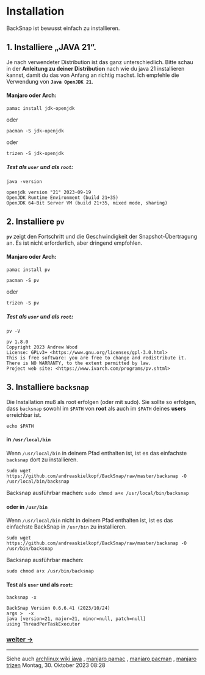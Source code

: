 # Installation
BackSnap ist bewusst einfach zu installieren.

## 1. Installiere „JAVA 21“.
Je nach verwendeter Distribution ist das ganz unterschiedlich. Bitte schau in der **Anleitung zu deiner Distribution** nach wie du java 21 installieren kannst, damit du das von Anfang an richtig machst. Ich empfehle die Verwendung von **`Java OpenJDK 21`**.

#### Manjaro oder Arch:
```
pamac install jdk-openjdk
```
oder
```
pacman -S jdk-openjdk
``` 
oder 
```
trizen -S jdk-openjdk
```

##### Test als `user` und als `root`:
```
java -version
```
```
openjdk version "21" 2023-09-19
OpenJDK Runtime Environment (build 21+35)
OpenJDK 64-Bit Server VM (build 21+35, mixed mode, sharing)
```

## 2. Installiere `pv`
**`pv`** zeigt den Fortschritt und die Geschwindigkeit der Snapshot-Übertragung an. Es ist nicht erforderlich, 
aber dringend empfohlen.

#### Manjaro oder Arch:
```
pamac install pv
```
```
pacman -S pv
```
 oder 
```
trizen -S pv
```

##### Test als `user` und als `root`:
```
pv -V
```
```
pv 1.8.0
Copyright 2023 Andrew Wood
License: GPLv3+ <https://www.gnu.org/licenses/gpl-3.0.html>
This is free software: you are free to change and redistribute it.
There is NO WARRANTY, to the extent permitted by law.
Project web site: <https://www.ivarch.com/programs/pv.shtml>
```

## 3. Installiere `backsnap`
Die Installation muß als root erfolgen (oder mit sudo). Sie sollte so erfolgen, dass `backsnap` sowohl im `$PATH` 
von **root** als auch im `$PATH` deines **users** erreichbar ist.
```
echo $PATH
```

#### in `/usr/local/bin`
Wenn `/usr/local/bin` in deinem Pfad enthalten ist, ist es das einfachste `backsnap` dort zu installieren.
```
sudo wget https://github.com/andreaskielkopf/BackSnap/raw/master/backsnap -O /usr/local/bin/backsnap
```
Backsnap ausführbar machen: `sudo chmod a+x /usr/local/bin/backsnap`

#### oder in `/usr/bin`
Wenn `/usr/local/bin` nicht in deinem Pfad enthalten ist, ist es das einfachste BackSnap in `/usr/bin` zu installieren.
```
sudo wget https://github.com/andreaskielkopf/BackSnap/raw/master/backsnap -O /usr/bin/backsnap
```
Backsnap ausführbar machen:
```
sudo chmod a+x /usr/bin/backsnap
```

#### Test als `user` und als `root`:
```
backsnap -x
```
```
BackSnap Version 0.6.6.41 (2023/10/24)
args >  -x 
java [version=21, major=21, minor=null, patch=null]
using ThreadPerTaskExecutor
```

### [weiter ->](device_de.md)
----

Siehe auch [archlinux wiki java](https://wiki.archlinux.org/title/java) , [manjaro pamac](https://wiki.manjaro.org/index.php/Pamac) , [manjaro pacman](https://wiki.manjaro.org/index.php/Pacman_Overview) , [manjaro trizen](https://wiki.archlinux.de/title/Trizen)
Montag, 30. Oktober 2023 08:28 